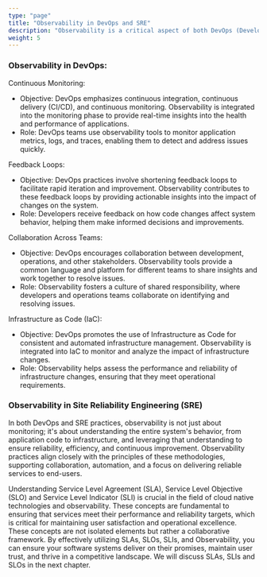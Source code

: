 ```yaml
---
type: "page"
title: "Observability in DevOps and SRE"
description: "Observability is a critical aspect of both DevOps (Development and Operations) and SRE (Site Reliability Engineering) practices, as it plays a key role in ensuring the reliability, performance, and efficient operation of modern, complex systems. Here's how observability is integrated into DevOps and SRE."
weight: 5
---
```


### Observability in DevOps:
Continuous Monitoring:

- Objective: DevOps emphasizes continuous integration, continuous delivery (CI/CD), and continuous monitoring. Observability is integrated into the monitoring phase to provide real-time insights into the health and performance of applications.
- Role: DevOps teams use observability tools to monitor application metrics, logs, and traces, enabling them to detect and address issues quickly.

Feedback Loops:

- Objective: DevOps practices involve shortening feedback loops to facilitate rapid iteration and improvement. Observability contributes to these feedback loops by providing actionable insights into the impact of changes on the system.
- Role: Developers receive feedback on how code changes affect system behavior, helping them make informed decisions and improvements.

Collaboration Across Teams:

- Objective: DevOps encourages collaboration between development, operations, and other stakeholders. Observability tools provide a common language and platform for different teams to share insights and work together to resolve issues.
- Role: Observability fosters a culture of shared responsibility, where developers and operations teams collaborate on identifying and resolving issues.

Infrastructure as Code (IaC):

- Objective: DevOps promotes the use of Infrastructure as Code for consistent and automated infrastructure management. Observability is integrated into IaC to monitor and analyze the impact of infrastructure changes.
- Role: Observability helps assess the performance and reliability of infrastructure changes, ensuring that they meet operational requirements.

### Observability in Site Reliability Engineering (SRE)
In both DevOps and SRE practices, observability is not just about monitoring; it's about understanding the entire system's behavior, from application code to infrastructure, and leveraging that understanding to ensure reliability, efficiency, and continuous improvement. Observability practices align closely with the principles of these methodologies, supporting collaboration, automation, and a focus on delivering reliable services to end-users.

Understanding Service Level Agreement (SLA), Service Level Objective (SLO) and Service Level Indicator (SLI) is crucial in the field of cloud native technologies and observability. These concepts are fundamental to ensuring that services meet their performance and reliability targets, which is critical for maintaining user satisfaction and operational excellence. These concepts are not isolated elements but rather a collaborative framework. By effectively utilizing SLAs, SLOs, SLIs, and Observability, you can ensure your software systems deliver on their promises, maintain user trust, and thrive in a competitive landscape. We will discuss SLAs, SLIs and SLOs in the next chapter.